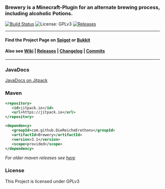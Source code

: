 ### Brewery is a Minecraft-Plugin for an alternate brewing process, including alcoholic Potions.

[![Build Status](https://travis-ci.org/DieReicheErethons/Brewery.png?branch=master)](https://travis-ci.org/DieReicheErethons/Brewery)
![License: GPLv3](https://img.shields.io/badge/license-GPLv3-blue)
[![Releases](https://img.shields.io/github/v/release/DieReicheErethons/Brewery)](https://github.com/DieReicheErethons/Brewery/releases/latest)

***

#### Find the Project Page on [Spigot](https://www.spigotmc.org/resources/brewery.3082/) or [Bukkit](https://dev.bukkit.org/projects/brewery)

#### Also see  [Wiki](https://github.com/DieReicheErethons/Brewery/wiki) | [Releases](https://github.com/DieReicheErethons/Brewery/releases) | [Changelog](https://github.com/DieReicheErethons/Brewery/wiki/changelog) | [Commits](https://github.com/DieReicheErethons/Brewery/commits/master)


***

### JavaDocs

[JavaDocs on Jitpack](https://javadoc.jitpack.io/com/github/DieReicheErethons/Brewery/-3166f8c81b-1/javadoc/index.html)

### Maven

```XML
<repository>
   <id>jitpack.io</id>
   <url>https://jitpack.io</url>
</repository>

<dependency>
   <groupId>com.github.DieReicheErethons</groupId>
   <artifactId>Brewery</artifactId>
   <version>3.1</version>
   <scope>provided</scope>
</dependency>
```
_For older maven releases see [here](https://github.com/DieReicheErethons/Brewery/blob/v2.1.2/README.md)_


### License

This Project is licensed under GPLv3
